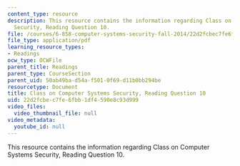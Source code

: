 ```yaml
---
content_type: resource
description: This resource contains the information regarding Class on Computer Systems
  Security, Reading Question 10.
file: /courses/6-858-computer-systems-security-fall-2014/22d2fcbec7fe6fbb1df4590e8c93d999_MIT6_858F14_Reading10.pdf
file_type: application/pdf
learning_resource_types:
- Readings
ocw_type: OCWFile
parent_title: Readings
parent_type: CourseSection
parent_uid: 50ab49ba-d54a-f501-0f69-d11b0bb294be
resourcetype: Document
title: Class on Computer Systems Security, Reading Question 10
uid: 22d2fcbe-c7fe-6fbb-1df4-590e8c93d999
video_files:
  video_thumbnail_file: null
video_metadata:
  youtube_id: null
---
```

This resource contains the information regarding Class on Computer Systems Security, Reading Question 10.

